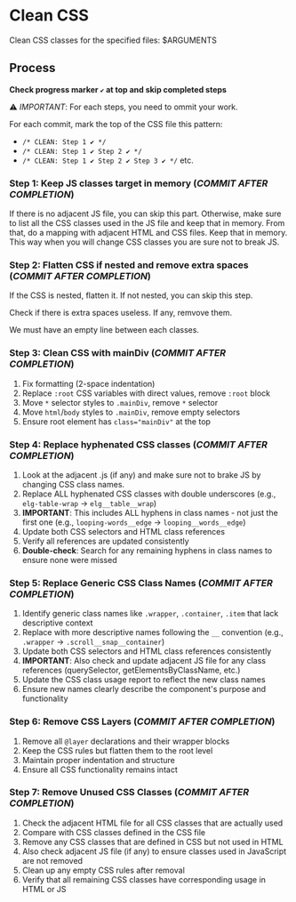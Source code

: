 # Clean CSS

Clean CSS classes for the specified files: $ARGUMENTS

## Process

**Check progress marker `✔️` at top and skip completed steps**

⚠️ *IMPORTANT*: For each steps, you need to ommit your work.

For each commit, mark the top of the CSS file this pattern:
- `/* CLEAN: Step 1 ✔️ */`
- `/* CLEAN: Step 1 ✔️ Step 2 ✔️ */`
- `/* CLEAN: Step 1 ✔️ Step 2 ✔️ Step 3 ✔️ */` etc.



### Step 1: Keep JS classes target in memory (*COMMIT AFTER COMPLETION*)

If there is no adjacent JS file, you can skip this part.
Otherwise, make sure to list all the CSS classes used in the JS file and keep that in memory.
From that, do a mapping with adjacent HTML and CSS files.
Keep that in memory.
This way when you will change CSS classes you are sure not to break JS.


### Step 2: Flatten CSS if nested and remove extra spaces (*COMMIT AFTER COMPLETION*)

If the CSS is nested, flatten it. If not nested, you can skip this step.

Check if there is extra spaces useless. If any, remvove them.

We must have an empty line between each classes.


### Step 3: Clean CSS with mainDiv (*COMMIT AFTER COMPLETION*)
1. Fix formatting (2-space indentation)
2. Replace `:root` CSS variables with direct values, remove `:root` block
3. Move `*` selector styles to `.mainDiv`, remove `*` selector
4. Move `html`/`body` styles to `.mainDiv`, remove empty selectors
5. Ensure root element has `class="mainDiv"` at the top



### Step 4: Replace hyphenated CSS classes (*COMMIT AFTER COMPLETION*)
1. Look at the adjacent .js (if any) and make sure not to brake JS by changing CSS class names.
2. Replace ALL hyphenated CSS classes with double underscores (e.g., `elg-table-wrap` → `elg__table__wrap`)
3. **IMPORTANT**: This includes ALL hyphens in class names - not just the first one (e.g., `looping-words__edge` → `looping__words__edge`)
4. Update both CSS selectors and HTML class references
5. Verify all references are updated consistently
6. **Double-check**: Search for any remaining hyphens in class names to ensure none were missed



### Step 5: Replace Generic CSS Class Names (*COMMIT AFTER COMPLETION*)
1. Identify generic class names like `.wrapper`, `.container`, `.item` that lack descriptive context
2. Replace with more descriptive names following the `__` convention (e.g., `.wrapper` → `.scroll__snap__container`)
3. Update both CSS selectors and HTML class references consistently
4. **IMPORTANT**: Also check and update adjacent JS file for any class references (querySelector, getElementsByClassName, etc.)
5. Update the CSS class usage report to reflect the new class names
6. Ensure new names clearly describe the component's purpose and functionality



### Step 6: Remove CSS Layers (*COMMIT AFTER COMPLETION*)
1. Remove all `@layer` declarations and their wrapper blocks
2. Keep the CSS rules but flatten them to the root level
3. Maintain proper indentation and structure
4. Ensure all CSS functionality remains intact



### Step 7: Remove Unused CSS Classes (*COMMIT AFTER COMPLETION*)
1. Check the adjacent HTML file for all CSS classes that are actually used
2. Compare with CSS classes defined in the CSS file
3. Remove any CSS classes that are defined in CSS but not used in HTML
4. Also check adjacent JS file (if any) to ensure classes used in JavaScript are not removed
5. Clean up any empty CSS rules after removal
6. Verify that all remaining CSS classes have corresponding usage in HTML or JS


